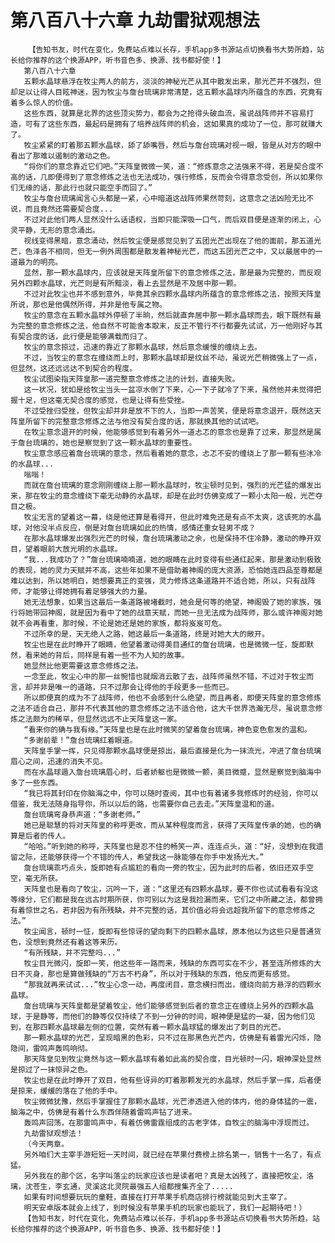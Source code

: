 # 第八百八十六章 九劫雷狱观想法
        【告知书友，时代在变化，免费站点难以长存，手机app多书源站点切换看书大势所趋，站长给你推荐的这个换源APP，听书音色多、换源、找书都好使！】
       第八百八十六章
       五颗水晶球悬浮在牧尘两人的前方，淡淡的神秘光芒从其中散发出来，那光芒并不强烈，但却足以让得人目眩神迷，因为牧尘与詹台琉璃非常清楚，这五颗水晶球内所蕴含的东西，究竟有着多么惊人的价值。
       这些东西，就算是北界的这些顶尖势力，都会为之抢得头破血流，虽说战阵师并不容易打造，可有了这些东西，最起码是拥有了培养战阵师的机会，这如果真的成功了一位，那可就赚大了。
       牧尘紧紧的盯着那五颗水晶球，舔了舔嘴唇，然后与詹台琉璃对视一眼，皆是从对方的眼中看出了那难以遏制的激动之色。
       “将你们的意念靠近它们吧。”天阵皇微微一笑，道：“修炼意念之法强来不得，若是契合度不高的话，几即便得到了意念修炼之法也无法成功，强行修炼，反而会令得意念受创，所以如果你们无缘的话，那此行也就只能空手而回了。”
       牧尘与詹台琉璃闻言心头都是一紧，心中暗道这战阵师果然苛刻，这意念之法凶险无比不说，而且竟然还需要契合度...
       不过对此他们两人显然没什么话语权，当即只能深吸一口气，而后双目便是逐渐的闭上，心灵平静，无形的意念涌出。
       视线变得黑暗，意念涌动，然后牧尘便是感觉见到了五团光芒出现在了他的面前，那五道光芒，色泽各不相同，但无一例外周围都是散发着神秘光芒，而这五团光芒之中，又以最居中的一道最为的明亮。
       显然，那一颗水晶球内，应该就是天阵皇所留下的意念修炼之法，那是最为完整的，而反观另外四颗水晶球，光芒则是有所黯淡，看上去显然是不及居中那一颗。
       不过对此牧尘也并不感到意外，毕竟其余四颗水晶球内所蕴含的意念修炼之法，按照天阵皇所说，那也是他偶然所得，并非是他专属之物。
       牧尘的意念在五颗水晶球外停顿了半晌，然后就直奔居中那一颗水晶球而去，眼下既然有最为完整的意念修炼之法，他自然不可能舍本取末，反正不管行不行都要先试试，万一他刚好与其有契合度的话，此行便是能够满载而归了。
       牧尘的意念掠过，迅速的靠近了那颗水晶球，然后意念缓慢的缠绕上去。
       不过，当牧尘的意念在缠绕而上时，那颗水晶球却是纹丝不动，虽说光芒稍微强上了一点，但显然，这还远远达不到契合的程度。
       牧尘试图染指天阵皇那一道完整意念修炼之法的计划，直接失败。
       这一状况，犹如是给牧尘当头一盆凉水倒了下来，心一下子就冷了下来，虽然他并未觉得把握十足，但这毫无契合度的感觉，也是让得有些受挫。
       不过受挫归受挫，但牧尘却并非是放不下的人，当即一声苦笑，便是将意念退开，既然这天阵皇所留下的完整意念修炼之法与他没有契合度的话，那就换其他的试试吧。
       在牧尘意念退开的时候，他能够感觉到有着另外一道忐忑的意念也是靠了过来，那显然是属于詹台琉璃的，她也是察觉到了这一颗水晶球的重要性。
       牧尘意念感应着詹台琉璃的意念，然后看着她的意念，忐忑不安的缠绕上了那一颗有些冰冷的水晶球...
       嗡嗡！
       而就在詹台琉璃的意念刚刚缠绕上那一颗水晶球时，牧尘顿时见到，强烈的光芒猛的爆发出来，那在牧尘的意念缠绕下毫无动静的水晶球，却是在此时仿佛变成了一颗小太阳一般，光芒夺目之极。
       牧尘无言的望着这一幕，绕是他还算是看得开，但此时难免还是有点不太爽，这该死的水晶球，对他没半点反应，倒是对詹台琉璃如此的热情，感情还重女轻男不成？
       在那水晶球爆发出强烈光芒的时候，詹台琉璃激动之余，也是保持不住冷静，激动的睁开双目，望着眼前大放光明的水晶球。
       “我...我成功了？”詹台琉璃喃喃道，她的眼睛在此时变得有些通红起来，那是激动到极致的表现，她的灵力天赋并不高，这些年如果不是借助着神阁的庞大资源，恐怕她连四品至尊都是难以达到，所以她明白，她想要真正的变强，灵力修炼这条道路并不适合她，所以，只有战阵师，才能够让得她拥有着足够强大的力量。
       她无法想象，如果当这最后一条道路被堵截时，她会是何等的绝望，神阁毁了她的家族，强行将她带回神阁，就是因为看中了她的战意天赋，而她一旦无法成为战阵师，那么或许神阁对她就不会再看重，那时候，不论是她还是她的家族，都将岌岌可危。
       不过所幸的是，天无绝人之路，她这最后一条道路，终是对她大大的敞开。
       牧尘也是在此时睁开了眼睛，他望着激动得美目通红的詹台琉璃，也是微微一怔，旋即默然，看来她的背后，同样是有着一些不为人知的故事。
       她显然比他更需要这意念修炼之法。
       一念至此，牧尘心中的那一丝惋惜也就烟消云散了去，战阵师虽然不错，不过对于牧尘而言，却并非是唯一的道路，只不过那会让得他的手段更多一些而已。
       所以即便真的成为不了战阵师，他也不会感到什么绝望，而且再者，即便天阵皇的意念修炼之法不适合自己，那并不代表其他的意念修炼之法不适合他，这大千世界浩瀚无尽，虽说意念修炼之法颇为的稀罕，但显然远远不止天阵皇这一家。
       “看来你的确与我有缘。”天阵皇也是在此时微笑的望着詹台琉璃，神色变色愈发的温和。
       “多谢前辈！”詹台琉璃红着眼道。
       天阵皇手掌一挥，只见得那颗水晶球便是掠出，最后直接是化为一抹流光，冲进了詹台琉璃眉心之间，迅速的消失不见。
       而在水晶球遁入詹台琉璃眉心时，后者娇躯也是微微一颤，美目微蹙，显然是察觉到脑海中多了一些东西。
       “我已将其封印在你脑海之中，你可以随时查阅，其中也有着诸多我修炼时的经验，你可以借鉴，我无法随身指导你，所以以后的路，也需要你自己去走。”天阵皇温和的道。
       詹台琉璃弯身恭声道：“多谢老师。”
       她已是聪慧的将对天阵皇的称呼更改，而从某种程度而言，获得了天阵皇传承的她，也的确算是后者的传人。
       “哈哈。”听到她的称呼，天阵皇也是忍不住的畅笑一声，连连点头，道：“好，没想到在我遗留之际，还能够获得一个不错的传人，希望我这一脉能够在你手中发扬光大。”
       詹台琉璃乖巧点头，旋即她有点尴尬的看向一旁的牧尘，因为此时的后者，依旧还双手空空，毫无所获。
       天阵皇也是看向了牧尘，沉吟一下，道：“这里还有四颗水晶球，要不你也试试看看有没这等缘分，它们都是我在远古时期所获，你可别以为这是我捡漏而来，它们之中所藏之法，都曾拥有着惊世之名，若非因为有所残缺，并不完整的话，其价值必将会远超我所留下的意念修炼之法。”
       牧尘闻言，顿时一怔，旋即有些惊讶的望向剩下的四颗水晶球，原本他以为这些只是普通货色，没想到竟然还有着这等来历。
       “有所残缺，并不完整吗...”
       牧尘目光微闪，旋即一笑，他这些年一路而来，残缺的东西可实在不少，甚至连所修炼的大日不灭身，那也是算做残缺的“万古不朽身”，所以对于残缺的东西，他反而更有感觉。
       “那我就再来试试...”牧尘心念一动，再度闭目，意念横扫而出，缠绕向前方悬浮的四颗水晶球。
       詹台琉璃与天阵皇都是望着牧尘，他们能够感觉到后者的意念正在缠绕上另外的四颗水晶球，于是静等，而他们的静等仅仅持续了不到一分钟的时间，眼神便是猛的一凝，因为他们见到，在那四颗水晶球最左侧的位置，突然有着一颗水晶球猛的爆发出了刺目的光芒。
       那一颗水晶球的光芒，呈现暗黑的色彩，只不过在那黑色光芒内，仿佛是有着雷光闪烁，隐隐间，雷鸣声轰鸣响彻。
       那天阵皇见到牧尘竟然与这一颗水晶球有着如此高的契合度，目光顿时一闪，眼神深处显然是掠过了一抹惊异之色。
       牧尘也是在此时睁开了双目，他有些讶异的盯着那颗发光的水晶球，然后手掌一挥，后者便是掠来，缓缓的落在了他的手中。
       牧尘微微犹豫，然后手掌握住了那颗水晶球，光芒渗透进入他的体内，他的身体猛的一震，脑海之中，仿佛是有着什么东西伴随着雷鸣声钻了进来。
       轰鸣声回荡，在那雷鸣声中，有着仿佛雷霆组成的古老字体，自牧尘的脑海中浮现而过。
       九劫雷狱观想法！
       （今天两章。
       另外咱们大主宰手游短短一天时间，就已经在苹果付费榜上排名第一，销售十一名了，有点猛。
       另外我在的那个区，名字叫落尘的玩家应该也是读者吧？真是太凶残了，直接把牧尘，洛璃，沈苍生，李玄通，灵溪这北灵院最强五人组都搜集齐全了.....
       如果有时间想要玩玩的童鞋，直接在打开苹果手机商店排行榜就能见到大主宰了。
       明天安卓版本就会上线了，到时候没有苹果手机的玩家也能玩了，我们一起期待吧！）
       【告知书友，时代在变化，免费站点难以长存，手机app多书源站点切换看书大势所趋，站长给你推荐的这个换源APP，听书音色多、换源、找书都好使！】